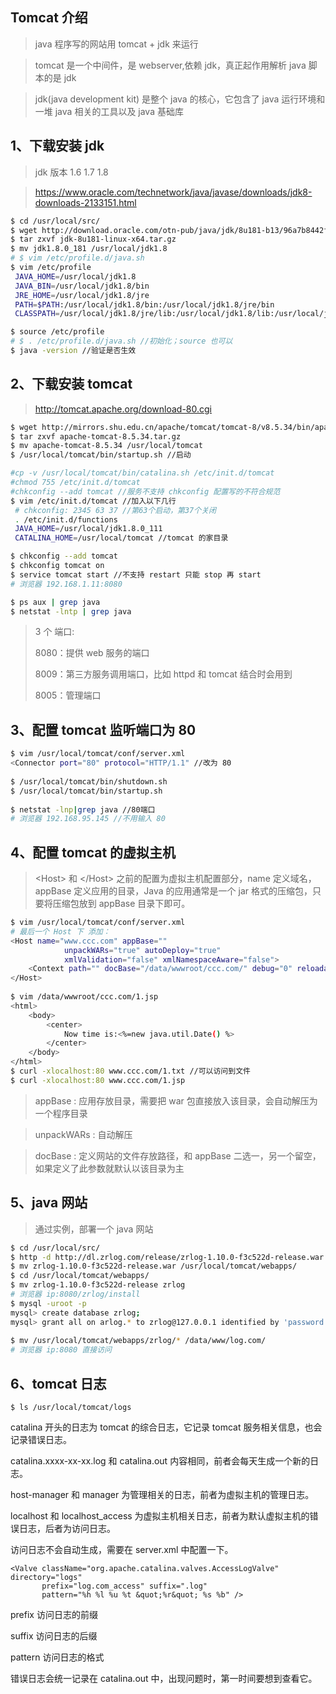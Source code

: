## Tomcat 介绍
> java 程序写的网站用 tomcat + jdk 来运行

> tomcat 是一个中间件，是 webserver,依赖 jdk，真正起作用解析 java 脚本的是 jdk

> jdk(java development kit) 是整个 java 的核心，它包含了 java 运行环境和一堆 java 相关的工具以及 java 基础库

## 1、下载安装 jdk
> jdk 版本 1.6 1.7 1.8

> https://www.oracle.com/technetwork/java/javase/downloads/jdk8-downloads-2133151.html

```bash
$ cd /usr/local/src/
$ wget http://download.oracle.com/otn-pub/java/jdk/8u181-b13/96a7b8442fe848ef90c96a2fad6ed6d1/jdk-8u181-linux-x64.tar.gz?AuthParam=1538813426_02ed11d13fc1a3ea7e89c540bd596435
$ tar zxvf jdk-8u181-linux-x64.tar.gz
$ mv jdk1.8.0_181 /usr/local/jdk1.8
# $ vim /etc/profile.d/java.sh
$ vim /etc/profile
 JAVA_HOME=/usr/local/jdk1.8
 JAVA_BIN=/usr/local/jdk1.8/bin
 JRE_HOME=/usr/local/jdk1.8/jre
 PATH=$PATH:/usr/local/jdk1.8/bin:/usr/local/jdk1.8/jre/bin
 CLASSPATH=/usr/local/jdk1.8/jre/lib:/usr/local/jdk1.8/lib:/usr/local/jdk1.8/jre/lib/charsets.jar

$ source /etc/profile
# $ . /etc/profile.d/java.sh //初始化；source 也可以
$ java -version //验证是否生效
```

## 2、下载安装 tomcat
> http://tomcat.apache.org/download-80.cgi

```bash
$ wget http://mirrors.shu.edu.cn/apache/tomcat/tomcat-8/v8.5.34/bin/apache-tomcat-8.5.34.tar.gz
$ tar zxvf apache-tomcat-8.5.34.tar.gz
$ mv apache-tomcat-8.5.34 /usr/local/tomcat
$ /usr/local/tomcat/bin/startup.sh //启动

#cp -v /usr/local/tomcat/bin/catalina.sh /etc/init.d/tomcat
#chmod 755 /etc/init.d/tomcat
#chkconfig --add tomcat //服务不支持 chkconfig 配置写的不符合规范
$ vim /etc/init.d/tomcat //加入以下几行
 # chkconfig: 2345 63 37 //第63个启动，第37个关闭
 . /etc/init.d/functions
 JAVA_HOME=/usr/local/jdk1.8.0_111
 CATALINA_HOME=/usr/local/tomcat //tomcat 的家目录

$ chkconfig --add tomcat
$ chkconfig tomcat on
$ service tomcat start //不支持 restart 只能 stop 再 start
# 浏览器 192.168.1.11:8080

$ ps aux | grep java
$ netstat -lntp | grep java
```

> 3 个 端口:
>
> 8080：提供 web 服务的端口
>
> 8009：第三方服务调用端口，比如 httpd 和 tomcat 结合时会用到
>
> 8005：管理端口


## 3、配置 tomcat 监听端口为 80
```bash
$ vim /usr/local/tomcat/conf/server.xml
<Connector port="80" protocol="HTTP/1.1" //改为 80
    
$ /usr/local/tomcat/bin/shutdown.sh
$ /usr/local/tomcat/bin/startup.sh
   
$ netstat -lnp|grep java //80端口
# 浏览器 192.168.95.145 //不用输入 80
```


## 4、配置 tomcat 的虚拟主机

> \<Host\> 和 \<\/Host\> 之前的配置为虚拟主机配置部分，name 定义域名，appBase 定义应用的目录，Java 的应用通常是一个 jar 格式的压缩包，只要将压缩包放到  appBase 目录下即可。

```bash
$ vim /usr/local/tomcat/conf/server.xml
# 最后一个 Host 下 添加：
<Host name="www.ccc.com" appBase=""
            unpackWARs="true" autoDeploy="true"
            xmlValidation="false" xmlNamespaceAware="false">
    <Context path="" docBase="/data/wwwroot/ccc.com/" debug="0" reloadable="true" crossContext="true"/>
</Host>
    
$ vim /data/wwwroot/ccc.com/1.jsp
<html>
    <body>
        <center>
            Now time is:<%=new java.util.Date() %>
        </center>
    </body>
</html>
$ curl -xlocalhost:80 www.ccc.com/1.txt //可以访问到文件
$ curl -xlocalhost:80 www.ccc.com/1.jsp
```
> appBase : 应用存放目录，需要把 war 包直接放入该目录，会自动解压为一个程序目录

> unpackWARs : 自动解压

> docBase : 定义网站的文件存放路径，和 appBase 二选一，另一个留空，如果定义了此参数就默认以该目录为主


## 5、java 网站
> 通过实例，部署一个 java 网站
```bash
$ cd /usr/local/src/
$ http -d http://dl.zrlog.com/release/zrlog-1.10.0-f3c522d-release.war
$ mv zrlog-1.10.0-f3c522d-release.war /usr/local/tomcat/webapps/
$ cd /usr/local/tomcat/webapps/
$ mv zrlog-1.10.0-f3c522d-release zrlog
# 浏览器 ip:8080/zrlog/install
$ mysql -uroot -p
mysql> create database zrlog;
mysql> grant all on arlog.* to zrlog@127.0.0.1 identified by 'password'
    
$ mv /usr/local/tomcat/webapps/zrlog/* /data/www/log.com/
# 浏览器 ip:8080 直接访问
```


## 6、tomcat 日志

    $ ls /usr/local/tomcat/logs

catalina 开头的日志为 tomcat 的综合日志，它记录 tomcat 服务相关信息，也会记录错误日志。

catalina.xxxx-xx-xx.log 和 catalina.out 内容相同，前者会每天生成一个新的日志。

host-manager 和 manager 为管理相关的日志，前者为虚拟主机的管理日志。

localhost 和 localhost_access 为虚拟主机相关日志，前者为默认虚拟主机的错误日志，后者为访问日志。

访问日志不会自动生成，需要在 server.xml 中配置一下。

    <Valve className="org.apache.catalina.valves.AccessLogValve" directory="logs"
           prefix="log.com_access" suffix=".log"
           pattern="%h %l %u %t &quot;%r&quot; %s %b" />

prefix 访问日志的前缀

suffix 访问日志的后缀

pattern 访问日志的格式

错误日志会统一记录在 catalina.out 中，出现问题时，第一时间要想到查看它。
